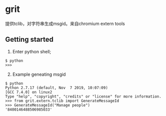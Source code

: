 # grit

提供tclib，对字符串生成msgid。来自chromium extern tools

## Getting started

1. Enter python shell;

```
$ python
>>>
```

2. Example geneating msgid

```
$ python
Python 2.7.17 (default, Nov  7 2019, 10:07:09)
[GCC 7.4.0] on linux2
Type "help", "copyright", "credits" or "license" for more information.
>>> from grit.extern.tclib import GenerateMessageId
>>> GenerateMessageId("Manage people")
'8400146488506985033'
```

